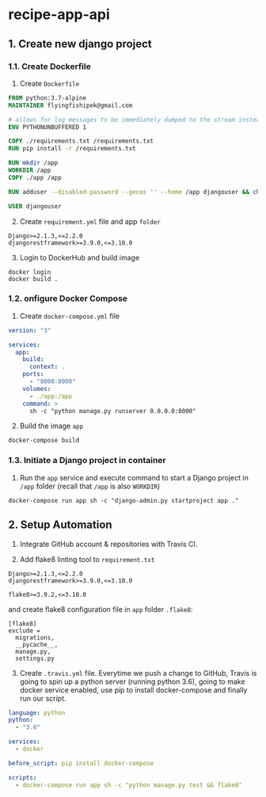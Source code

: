 # recipe-app-api

## 1. Create new django project

### 1.1. Create Dockerfile

1. Create `Dockerfile`

```Dockerfile
FROM python:3.7-alpine
MAINTAINER flyingfishipek@gmail.com

# allows for log messages to be immediately dumped to the stream instead of being buffered
ENV PYTHONUNBUFFERED 1

COPY ./requirements.txt /requirements.txt
RUN pip install -r /requirements.txt

RUN mkdir /app
WORKDIR /app
COPY ./app /app

RUN adduser --disabled-password --gecos '' --home /app djangouser && chown -R djangouser /app

USER djangouser
```

2. Create `requirement.yml` file and app `folder`

```
Django>=2.1.3,<=2.2.0
djangorestframework>=3.9.0,<=3.10.0
```

3. Login to DockerHub and build image

```shell
docker login
docker build .
```

### 1.2. onfigure Docker Compose

1. Create `docker-compose.yml` file

```yml
version: "3"

services:
  app:
    build:
      context: .
    ports:
      - "8000:8000"
    volumes:
      - ./app:/app
    command: >
      sh -c "python manage.py runserver 0.0.0.0:8000"
```

2. Build the image `app`

```shell
docker-compose build
```

### 1.3. Initiate a Django project in container

1. Run the `app` service and execute command to start a Django project in `/app` folder (recall that `/app` is also `WORKDIR`)

```shell
docker-compose run app sh -c "django-admin.py startproject app ."
```
## 2. Setup Automation

1. Integrate GitHub account & repositories with Travis CI.

2. Add flake8 linting tool to `requirement.txt`

```
Django>=2.1.3,<=2.2.0
djangorestframework>=3.9.0,<=3.10.0

flake8>=3.9.2,<=3.10.0
```

and create flake8 configuration file in `app` folder `.flake8`:

```
[flake8]
exclude =
  migrations,
  __pycache__,
  manage.py,
  settings.py
```

3. Create `.travis.yml` file. Everytime we push a change to GitHub, Travis is going to spin up a python server (running python 3.6), going to make docker service enabled, use pip to install docker-compose and finally run our script.

```yml
language: python
python:
  - "3.6"

services:
  - docker

before_script: pip install docker-compose

scripts:
  - docker-compose run app sh -c "python manage.py test && flake8"
```
